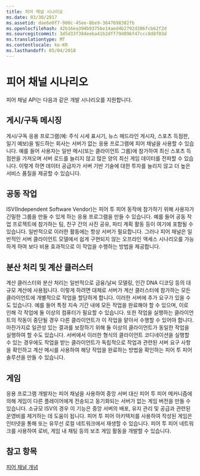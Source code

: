 ```yaml
---
title: 피어 채널 시나리오
ms.date: 03/30/2017
ms.assetid: dae6e0f7-900c-45ee-8be9-3647698382fb
ms.openlocfilehash: 42b16ea394b9375be14aed4b2792d306fcb62f2d
ms.sourcegitcommit: 3d5d33f384eeba41b2dff79d096f47ccc8d8f03d
ms.translationtype: MT
ms.contentlocale: ko-KR
ms.lasthandoff: 05/04/2018
---
```

# <a name="peer-channel-scenarios"></a>피어 채널 시나리오
피어 채널 API는 다음과 같은 개발 시나리오를 지원합니다.  
  
## <a name="publicationsubscription-messaging"></a>게시/구독 메시징  
 게시/구독 응용 프로그램(예: 주식 시세 표시기, 뉴스 헤드라인 게시자, 스포츠 득점판, 일기 예보)을 빌드하는 회사는 서버가 없는 응용 프로그램에 피어 채널을 사용할 수 있습니다. 예를 들어 사용자는 일반 메시(또는 클라이언트 그룹)에 참가하여 최신 스포츠 득점판을 가져오며 서버 로드를 늘리지 않고 많은 양의 최신 게임 데이터를 전파할 수 있습니다. 이렇게 하면 데이터 공급자가 서버 기반 기술에 대한 투자를 늘리지 않고 더 높은 서비스 품질을 제공할 수 있습니다.  
  
## <a name="collaboration"></a>공동 작업  
 ISV(Independent Software Vendor)는 피어 투 피어 동작에 참가하기 위해 사용자가 긴밀한 그룹을 만들 수 있게 하는 응용 프로그램을 만들 수 있습니다. 예를 들어 공동 작업 프로젝트에 참가하는 팀, 친구 간의 사진 공유, 파티 계획 활동 등이 여기에 포함될 수 있습니다. 일반적으로 이러한 활동에는 항상 서버가 필요합니다. 그러나 피어 채널은 일반적인 서버 클라이언트 모델에서 쉽게 구현되지 않는 오프라인 액세스 시나리오를 가능하게 하여 보다 비용 효과적으로 이 작업을 수행하는 방법을 제공합니다.  
  
## <a name="distributed-processing-and-compute-clusters"></a>분산 처리 및 계산 클러스터  
 계산 클러스터와 분산 처리는 일반적으로 금융/날씨 모델링, 인간 DNA 디코딩 등의 대규모 계산에 사용됩니다. 이렇게 하려면 대체로 서버가 계산 클러스터에 참가하는 모든 클라이언트에 개별적으로 작업을 할당하게 합니다. 이러한 서버에 추가 요구가 있을 수도 있습니다. 예를 들어 특정 지속 기간 내에 모든 작업을 완료해야 할 수 있으며, 이로 인해 각 작업에 둘 이상의 컴퓨터가 필요할 수 있습니다. 또한 작업을 실행하는 클라이언트의 작동이 중단될 경우 다른 클라이언트가 이 작업을 맡아서 수행할 수 있어야 합니다. 마찬가지로 일관성 있는 결과를 보장하기 위해 둘 이상의 클라이언트가 동일한 작업을 실행하여 할 수도 있습니다. 서버에서 이러한 형식의 클라이언트 코디네이션을 실행할 수 있는 경우에도 작업을 받는 클라이언트가 독립적으로 작업과 관련된 서버 요구 사항을 확인하고 계산 메시를 사용하여 해당 작업을 완료하는 방법을 확인하는 피어 투 피어 솔루션을 만들 수 있습니다.  
  
## <a name="gaming"></a>게임  
 응용 프로그램 개발자는 피어 채널을 사용하여 중앙 서버 대신 피어 투 피어 메커니즘에 의해 게임이 다른 플레이어에게 전송되고 동기화되는 서버가 없는 게임 버전을 만들 수 있습니다. 소규모 ISV의 경우 이 기능은 중앙 서버의 배포, 유지 관리 및 공급과 관련된 운영비를 제거하는 데 도움이 됩니다. 피어 투 피어 아키텍처를 사용하여 작성된 게임은 인터넷을 통해 또는 유무선 로컬 네트워크에서 재생할 수 있습니다. 피어 투 피어 네트워크를 사용하여 로비, 게임 내 채팅 등의 보조 게임 활동을 개발할 수 있습니다.  
  
## <a name="see-also"></a>참고 항목  
 [피어 채널 개념](../../../../docs/framework/wcf/feature-details/peer-channel-concepts.md)

